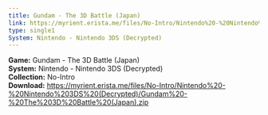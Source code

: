 ```yaml
---
title: Gundam - The 3D Battle (Japan)
link: https://myrient.erista.me/files/No-Intro/Nintendo%20-%20Nintendo%203DS%20(Decrypted)/Gundam%20-%20The%203D%20Battle%20(Japan).zip
type: single1
System: Nintendo - Nintendo 3DS (Decrypted)
---
```

<b>Game:</b> Gundam - The 3D Battle (Japan)<br>
<b>System:</b> Nintendo - Nintendo 3DS (Decrypted)<br>
<b>Collection:</b> No-Intro<br>
<b>Download:</b> https://myrient.erista.me/files/No-Intro/Nintendo%20-%20Nintendo%203DS%20(Decrypted)/Gundam%20-%20The%203D%20Battle%20(Japan).zip